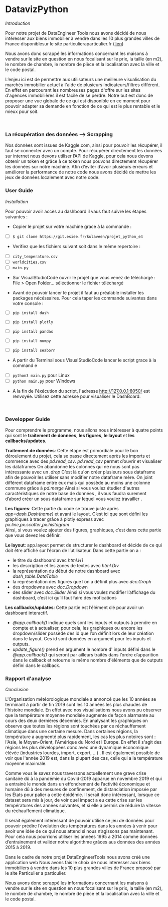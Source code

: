 # DatavizPython

*Introduction* 

Pour notre projet de DataEngineer Tools nous avons décidé de nous intéresser aux biens immobilier à vendre dans les 10 plus grandes villes de France disponiblesur le site particulieraparticulier.fr ([lien](https://www.pap.fr/annonce/vente-maisons-paris-75-g439)) 

Nous avons donc scrappé les informations concernant les maisons à vendre sur le site en question en nous focalisant sur le prix, la taille (en m2), le nombre de chambre, le nombre de pièce et la localisation avec la ville et le code postal. 

L’enjeu ici est de permettre aux utilisateurs une meilleure visualisation du marchés immobilier actuel à l'aide de plusieurs indicateurs/filtres différent.
En effet en parcourant les nombreuses pages d'offre sur les sites d'agences immobilières il est facile de se perdre. Notre but est donc de proposer une vue globale de ce qui est disponible en ce moment pour pouvoir adapter sa demande en fonction de ce qui est le plus rentable et le mieux pour soit.  


<br>

### La récupération des données --> Scrapping


Nos données sont issues de Kaggle.com, ainsi pour pouvoir les récupérer, il faut se connecter avec un compte.
Pour récupérer directement les données sur internet nous devons utiliser l’API de Kaggle, pour cela nous devons obtenir un token et grâce à ce token nous pouvons directement récupérer les données sur notre machine.
Afin d’éviter d’avoir plusieurs erreurs et améliorer la performance de notre code nous avons décidé de mettre les jeux de données localement avec notre code.
<br>

### User Guide

*Installation*

Pour pouvoir avoir accès au dashboard il vaus faut suivre les étapes suivantes : 


*  Copier le projet sur votre machine grace à la commande :

* [ ]  `$ git clone https://git.esiee.fr/kulaveen/projet_python_e4`

* Verifiez que les fichiers suivant soit dans le même repertoire : 

* [ ]  `city_temperature.csv`
* [ ]  `worldcities.csv`
* [ ]  `main.py`

*  Sur VisualStudioCode ouvrir le projet que vous venez de téléchargé : File > Open Folder... séléctionner le fichier téléchargé

* Avant de pouvoir lancer le projet il faut au préalable installer les packages nécéssaires. Pour cela taper les commande suivantes dans votre console : 

* [ ]  `pip install dash`

* [ ]   `pip install plotly`

* [ ]  `pip install pandas`

* [ ]  `pip install numpy`

* [ ]  `pip install seaborn`

* A partir du Terminal sous VisualStudioCode lancer le script grace à la command e

* [ ] `python3 main.py` pour Linux
* [ ] `python main.py`  pour Windows

* A la fin de l'éxécution du script, l'adresse http://127.0.0.1:8050/ est renvoyée. Utilisez cette adresse pour visualiser le DashBoard.


<br>


### Developper Guide

Pour comprendre le programme, nous allons nous intéresser à quatre points qui sont le **traitement de données**, **les figures**, **le layout** et **les callbacks/updates**.

**Traitement de données**:
Cette étape est primordiale pour le bon déroulement du projet, cela se passe directement après les imports et commence avec des *pd.read_csv*.
*pd.read_csv* permet d’ouvrir et visualiser les dataframes
On abandonne les colonnes qui ne nous sont pas intéressante avec un *.drop*
C’est là qu'on créer plusieurs sous dataframe afin de pouvoir les utiliser sans modifier notre dataframe mère.
On joint différent dataframe entre eux mais qui possède au moins une colonne commune grâce à *pd.merge*
Ainsi si vous voulez étudier d'autres caractéristiques de notre base de données , il vous faudra surement d’abord créer un sous dataframe sur lequel vous voulez travailler .

**Les figures**:
Cette partie du code se trouve juste après *app=dash.Dash(_name_)*  et avant le layout. C’est ici que sont défini les graphiques à tracer grâce à plotly express avec *px.line*,*px.scatter*,*px.histogram*   
Ainsi, si vous voulez ajouter des figures, graphiques, c’est dans cette partie que vous devez les définir.

**Le layout**:
app.layout permet de structurer le dashboard et décide de ce qui doit être affiché sur l’écran de l’utilisateur.
Dans cette partie on a :
- le titre du dashboard avec *html.H1*
- les description et les zones de textes avec *html.Div*
- la représentation du début de notre dashboard avec *dash_table.DataTable*
- la représentation des figures que l’on a définit plus avec *dcc.Graph*
- des dropdowns avec *dcc.Dropdow*n
- des slider avec *dcc.Slider*
Ainsi si vous voulez modifier l’affichage du dashboard, c’est ici qu’il faut faire des mofications

**Les callbacks/updates**:
Cette partie est l’élément clé pour avoir un dashboard interactif.
- *@app.callback()* indique quels sont les inputs et outputs à prendre en compte et à actualiser, pour cela, les graphiques ou encore les dropdown/slider possède des id que l’on définit lors de leur création dans le layout. Ces id sont données en argument pour les inputs et outputs.
- *update_figure()* prend en argument le nombre d' inputs défini dans le *@app.callback()* qui seront par ailleurs traités dans l’ordre d’apparition dans le callback et retourne le même nombre d'éléments que de outputs défini dans le callback.

### Rapport d'analyse

*Conclusion*

L'Organisation météorologique mondiale a annoncé que les 10 années se terminant à partir de fin 2019 sont les 10 années les plus chaudes de l'histoire mondiale.
En effet avec nos visualisations nous avons pu observer que la température moyenne mondiale augmente de façon alarmante au cours des deux dernières décennies. 
En analysant les graphiques on observe que toutes les régions sont touchées par ce réchauffement climatique dans une certaine mesure. Dans certaines régions, la température a augmenté plus rapidement, les cas les plus notoires sont : l'Asie, le Moyen-Orient, l'Amérique du Nord et l'Europe. En effet il s'agit des régions les plus développées donc avec une dynamique économique élévée (industries lourdes, import, export, ...) .
Il est également possible de voir que l'année 2019 est, dans la plupart des cas, celle qui a la température moyenne maximale.

Comme vous le savez nous traversons actuellement une grave crise sanitaire dû à la pandémie du Covid-2019 apparue en novembre 2019 et qui a entrainé le monde dans un effondrement de l’activité économique et humaine dû à des mesures de confinement, de distanciation imposée par les États pour palier a cette épidémie. 
Il serait donc intéressant, lorsque ce dataset sera mis à jour, de voir quel impact a eu cette crise sur les températures des années suivantes, et si elle a permis de réduire la vitesse du réchauffement climatique. 

Il serait également intéressant de pouvoir utilisé ce jeu de données pour pouvoir prédire l’évolution des températures dans les années à venir pour avoir une idée de ce qui nous attend si nous n’agissons pas maintenant. 
Pour cela nous pourrions utiliser les années 1995 à 2014 comme données d’entrainement et valider notre algorithme grâces aus données des années 2015 à 2019. 





Dans le cadre de notre projet DataEngineerTools nous avons créé une application web 
Nous avons fais le choix de nous interesser aux biens immobiliers à vendre dans les 10 plus grandes villes de France proposé par le site Particulier a particulier. 

Nous avons donc scrappé les informations concernant les maisons à vendre sur le site en question en nous focalisant sur le prix, la taille (en m2), le nombre de chambre, le nombre de pièce et la localisation avec la ville et le code postal. 

